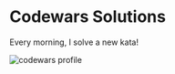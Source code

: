 # Codewars Solutions 

Every morning, I solve a new kata! 


![codewars profile](codewars-solutions/codewars-profile.png)

